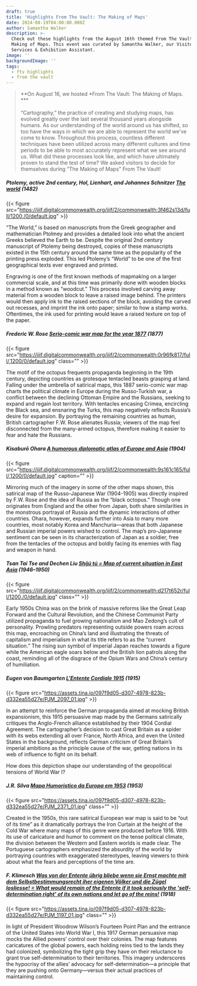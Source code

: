 ```yaml
---
draft: true
title: 'Highlights From The Vault: The Making of Maps'
date: 2024-08-19T04:00:00.000Z
author: Samantha Walker
description: >-
  Check out these highlights from the August 16th themed From The Vault: The
  Making of Maps. This event was curated by Samantha Walker, our Visitor
  Services & Exhibition Assistant. 
image: ''
backgroundImage: ''
tags:
  - ftv highlights
  - from the vault
---
```


> **On August 16, we hosted *From The Vault: The Making of Maps. ***\
> \
> “Cartography,” the practice of creating and studying maps, has evolved greatly over the last several thousand years alongside humans. As our understanding of the world around us has shifted, so too have the ways in which we are able to represent the world we've come to know. Throughout this process, countless different techniques have been utilized across many different cultures and time periods to be able to most accurately represent what we see around us. What did these processes look like, and which have ultimately proven to stand the test of time? We asked visitors to decide for themselves during “The Making of Maps” From The Vault! 

##### Ptolemy, active 2nd century, Hol, Lienhart, and Johannes Schnitzer [The world](https://collections.leventhalmap.org/search/commonwealth:3f462s124) (1482)

{{< figure src="https://iiif.digitalcommonwealth.org/iiif/2/commonwealth:3f462s13d/full/1200,/0/default.jpg" >}}

“The World,” is based on manuscripts from the Greek geographer and mathematician Ptolmey and provides a detailed look into what the ancient Greeks believed the Earth to be. Despite the original 2nd century manuscript of Ptolemy being destroyed, copies of these manuscripts existed in the 15th century around the same time as the popularity of the printing press exploded. This led Ptolemy’s “World” to be one of the first geographical texts ever engraved and printed. 


Engraving is one of the first known methods of mapmaking on a larger commercial scale, and at this time was primarily done with wooden blocks in a method known as “woodcut.” This process involved carving away material from a wooden block to leave a raised image behind. The printers would then apply ink to the raised sections of the block, avoiding the carved out recesses, and imprint the ink onto paper; similar to how a stamp works. Oftentimes, the ink used for printing would leave a raised texture on top of the paper. 

##### Frederic W. Rose ***[Serio-comic war map for the year 1877](https://collections.leventhalmap.org/search/commonwealth:0r96fk80z)*** (1877)

{{< figure src="https://iiif.digitalcommonwealth.org/iiif/2/commonwealth:0r96fk817/full/,1200/0/default.jpg" class="" >}}

The motif of the octopus frequents propaganda beginning in the 19th century, depicting countries as grotesque tentacled beasts grasping at land. Falling under the umbrella of satirical maps, this 1887 serio-comic war map charts the political climate in Europe during the Russo-Turkish war, a conflict between the declining Ottoman Empire and the Russians, seeking to expand and regain lost territory. With tentacles encasing Crimea, encircling the Black sea, and ensnaring the Turks, this map negatively reflects Russia’s desire for expansion. By portraying the remaining countries as human, British cartographer F.W. Rose alienates Russia; viewers of the map feel disconnected from the many-armed octopus, therefore making it easier to fear and hate the Russians.

##### Kisaburō Ohara ***[A humorous diplomatic atlas of Europe and Asia](https://collections.leventhalmap.org/search/commonwealth:9s161c15w)*** (1904)

{{< figure src="https://iiif.digitalcommonwealth.org/iiif/2/commonwealth:9s161c165/full/,1200/0/default.jpg" caption="" >}}

Mirroring much of the imagery in some of the other maps shown, this satirical map of the Russo-Japanese War (1904-1905) was directly inspired by F.W. Rose and the idea of Russia as the “black octopus.” Though one originates from England and the other from Japan, both share similarities in the monstrous portrayal of Russia and the dynamic interactions of other countries. Ohara, however, expands further into Asia to many more countries, most notably Korea and Manchuria—areas that both Japanese and Russian imperial powers wished to control. The map’s pro-Japanese sentiment can be seen in its characterization of Japan as a soldier, free from the tentacles of the octopus and boldly facing its enemies with flag and weapon in hand.

##### Tsan Tai Tse and Dechen Liu [***Shíjú tú*** = Map of current situation in East Asia](https://collections.leventhalmap.org/search/commonwealth:xw42qq877) (1946–1950)

{{< figure src="https://iiif.digitalcommonwealth.org/iiif/2/commonwealth:d217t652r/full/1200,/0/default.jpg" class="" >}}

Early 1950s China was on the brink of massive reforms like the Great Leap Forward and the Cultural Revolution, and the Chinese Communist Party utilized propaganda to fuel growing nationalism and Mao Zedong’s cult of personality. Prowling predators representing outside powers roam across this map, encroaching on China’s land and illustrating the threats of capitalism and imperialism in what its title refers to as the “current situation.” The rising sun symbol of imperial Japan reaches towards a figure while the American eagle soars below and the British lion patrols along the coast, reminding all of the disgrace of the Opium Wars and China’s century of humiliation.

##### Eugen von Baumgarten ***[L'Entente Cordiale 1915](https://digital.library.cornell.edu/catalog/ss:19343435)*** (1915)

{{< figure src="https://assets.tina.io/097f9d05-d307-4978-823b-d332ea55d27e/PJM_2097_01.jpg" >}}

In an attempt to reinforce the German propaganda aimed at mocking British expansionism, this 1915 persuasive map made by the Germans satirically critiques the Anglo-French alliance established by their 1904 Cordial Agreement. The cartographer’s decision to cast Great Britain as a spider with its webs extending all over France, North Africa, and even the United States in the background, reflects German criticism of Great Britain’s imperial ambitions as the principle cause of the war, getting nations in its web of influence to fight on its behalf. 

How does this depiction shape our understanding of the geopolitical tensions of World War I?

##### J.R. Silva ***[Mapa Humoristico da Europa em 1953](https://digital.library.cornell.edu/catalog/ss:23168261)*** (1953)

{{< figure src="https://assets.tina.io/097f9d05-d307-4978-823b-d332ea55d27e/PJM_2371_01.jpg" class="" >}}

Created in the 1950s, this rare satirical European war map is said to be “out of its time” as it dramatically portrays the Iron Curtain at the height of the Cold War where many maps of this genre were produced before 1916. With its use of caricature and humor to comment on the tense political climate, the division between the Western and Eastern worlds is made clear. The Portuguese cartographers emphasized the absurdity of the world by portraying countries with exaggerated stereotypes, leaving viewers to think about what the fears and perceptions of the time are.

##### F. Klimesch [***Was von der Entente übrig bliebe wenn sie Ernst machte mit dem Selbstbestimmungsrecht iher eigenen Völker und die Zügel losliesse!*** = What would remain of the Entente if it took seriously the 'self-determination right' of its own nations and let go of the reins!](https://digital.library.cornell.edu/catalog/ss:3293853) (1918)

{{< figure src="https://assets.tina.io/097f9d05-d307-4978-823b-d332ea55d27e/PJM_1197_01.jpg" class="" >}}

In light of President Woodrow Wilson’s Fourteen Point Plan and the entrance of the United States into World War I, this 1917 German persuasive map mocks the Allied powers’ control over their colonies. The map features caricatures of the global powers, each holding reins tied to the lands they had colonized, symbolizing the tight grip they have on their reluctance to grant true self-determination to their territories. This imagery underscores the hypocrisy of the allies’ advocacy for self-determination—a principle that they are pushing onto Germany—versus their actual practices of maintaining control.
